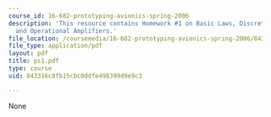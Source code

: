 ```yaml
---
course_id: 16-682-prototyping-avionics-spring-2006
description: 'This resource contains Homework #1 on Basic Laws, Discrete Components,
  and Operational Amplifiers.'
file_location: /coursemedia/16-682-prototyping-avionics-spring-2006/843316c8fb15cbc0ddfe498399d9e9c3_ps1.pdf
file_type: application/pdf
layout: pdf
title: ps1.pdf
type: course
uid: 843316c8fb15cbc0ddfe498399d9e9c3

---
```

None